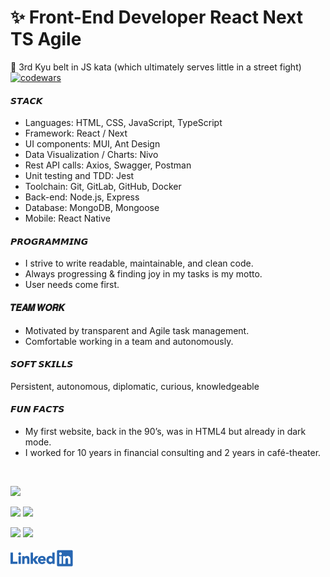  # ✨ Front-End Developer React Next TS Agile  

🥋 3rd Kyu belt in JS kata (which ultimately serves little in a street fight) [![codewars](https://www.codewars.com/users/Maxime%20Verdy/badges/micro)](https://www.codewars.com/users/Maxime%20Verdy)  

#### 𝙎𝙏𝘼𝘾𝙆   
- Languages: HTML, CSS, JavaScript, TypeScript
- Framework: React / Next
- UI components: MUI, Ant Design
- Data Visualization / Charts: Nivo
- Rest API calls: Axios, Swagger, Postman
- Unit testing and TDD: Jest
- Toolchain: Git, GitLab, GitHub, Docker
- Back-end: Node.js, Express
- Database: MongoDB, Mongoose
- Mobile: React Native

#### 𝙋𝙍𝙊𝙂𝙍𝘼𝙈𝙈𝙄𝙉𝙂   
- I strive to write readable, maintainable, and clean code.
- Always progressing & finding joy in my tasks is my motto.
- User needs come first.  

#### 𝑻𝑬𝑨𝑴 𝑾𝑶𝑹𝑲     
- Motivated by transparent and Agile task management.
- Comfortable working in a team and autonomously.

#### 𝙎𝙊𝙁𝙏 𝙎𝙆𝙄𝙇𝙇𝙎  
Persistent, autonomous, diplomatic, curious, knowledgeable

#### 𝙁𝙐𝙉 𝙁𝘼𝘾𝙏𝙎  
- My first website, back in the 90’s, was in HTML4 but already in dark mode.
- I worked for 10 years in financial consulting and 2 years in café-theater.
<br/>


![](https://github-profile-summary-cards.vercel.app/api/cards/profile-details?username=MaximeVerdy&theme=nord_bright)

![](https://github-profile-summary-cards.vercel.app/api/cards/repos-per-language?username=MaximeVerdy&theme=nord_bright)    ![](https://github-profile-summary-cards.vercel.app/api/cards/most-commit-language?username=MaximeVerdy&theme=nord_bright)

![](https://github-profile-summary-cards.vercel.app/api/cards/stats?username=MaximeVerdy&theme=nord_bright) ![](https://github-profile-summary-cards.vercel.app/api/cards/productive-time?username=MaximeVerdy&theme=nord_bright)
<br/>
<br/>
<a href="https://www.linkedin.com/in/maximeverdy/">
<img src="Linkedin-logo.png" width="100" alt="badge LinkedIn">
</a>
